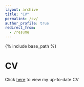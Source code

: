 ```yaml
---
layout: archive
title: "CV"
permalink: /cv/
author_profile: true
redirect_from:
  - /resume
---
```


{% include base_path %}

# CV

Click [here](www.google.com) to view my up-to-date CV